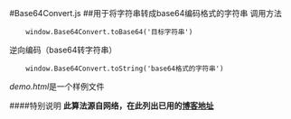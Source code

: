 #Base64Convert.js
##用于将字符串转成base64编码格式的字符串
调用方法
```
    window.Base64Convert.toBase64('目标字符串')
```

逆向编码（base64转字符串）

```
    window.Base64Convert.toString('base64格式的字符串')
```



*demo.html*是一个样例文件

####特别说明
**此算法源自网络，在此列出已用的[博客地址](http://www.cnblogs.com/youring2/archive/2013/03/04/2942880.html)**